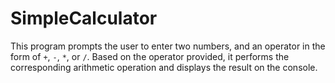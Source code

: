 # SimpleCalculator

This program prompts the user to enter two numbers, 
and an operator in the form of `+`, `-`, `*`, or `/`. Based on the operator provided,
it performs the corresponding arithmetic operation and displays the result on the console.

